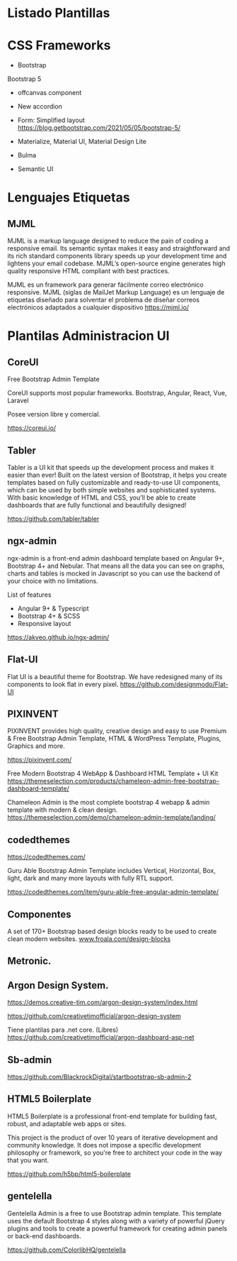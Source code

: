 # Listado Plantillas

# CSS Frameworks

- Bootstrap

Bootstrap 5
- offcanvas component
- New accordion
- Form: Simplified layout
https://blog.getbootstrap.com/2021/05/05/bootstrap-5/

- Materialize, Material UI, Material Design Lite
- Bulma
- Semantic UI


# Lenguajes Etiquetas

## MJML

MJML is a markup language designed to reduce the pain of coding a responsive email. Its semantic syntax makes it easy and straightforward and its rich standard components library speeds up your development time and lightens your email codebase. MJML’s open-source engine generates high quality responsive HTML compliant with best practices.


MJML es un framework para generar fácilmente correo electrónico responsive. MJML (siglas de MailJet Markup Language) es un lenguaje de etiquetas diseñado para solventar el problema de diseñar correos electrónicos adaptados a cualquier dispositivo
https://mjml.io/

# Plantilas Administracion UI

## CoreUI

Free Bootstrap Admin Template

CoreUI supports most popular frameworks.
Bootstrap, Angular, React, Vue, Laravel

Posee version libre y comercial.

https://coreui.io/

##  Tabler

Tabler is a UI kit that speeds up the development process and makes it easier than ever! Built on the latest version of Bootstrap, it helps you create templates based on fully customizable and ready-to-use UI components, which can be used by both simple websites and sophisticated systems. With basic knowledge of HTML and CSS, you’ll be able to create dashboards that are fully functional and beautifully designed!

https://github.com/tabler/tabler 

## ngx-admin

ngx-admin is a front-end admin dashboard template based on Angular 9+, Bootstrap 4+ and Nebular. That means all the data you can see on graphs, charts and tables is mocked in Javascript so you can use the backend of your choice with no limitations.

List of features

- Angular 9+ & Typescript
- Bootstrap 4+ & SCSS
- Responsive layout
	
https://akveo.github.io/ngx-admin/


## Flat-UI
Flat UI is a beautiful theme for Bootstrap. We have redesigned many of its components to look flat in every pixel.
https://github.com/designmodo/Flat-UI


## PIXINVENT

PIXINVENT provides high quality, creative design and easy to use Premium & Free Bootstrap Admin Template,
HTML & WordPress Template, Plugins, Graphics and more.

https://pixinvent.com/


Free Modern Bootstrap 4 WebApp & Dashboard HTML Template + UI Kit
https://themeselection.com/products/chameleon-admin-free-bootstrap-dashboard-template/

Chameleon Admin is the most complete bootstrap 4
webapp & admin template with modern & clean design.
https://themeselection.com/demo/chameleon-admin-template/landing/

## codedthemes


https://codedthemes.com/



Guru Able Bootstrap Admin Template includes Vertical, Horizontal, Box, light, dark and many more layouts with fully RTL support.

https://codedthemes.com/item/guru-able-free-angular-admin-template/

## Componentes


 A set of 170+ Bootstrap based design blocks ready to be used to create clean modern websites.
www.froala.com/design-blocks 



## Metronic.


## Argon Design System.

https://demos.creative-tim.com/argon-design-system/index.html


https://github.com/creativetimofficial/argon-design-system

Tiene plantilas para .net core. (Libres)
https://github.com/creativetimofficial/argon-dashboard-asp-net


## Sb-admin

https://github.com/BlackrockDigital/startbootstrap-sb-admin-2

## HTML5 Boilerplate

HTML5 Boilerplate is a professional front-end template for building fast, robust, and adaptable web apps or sites.

This project is the product of over 10 years of iterative development and community knowledge. It does not impose a specific development philosophy or framework, so you're free to architect your code in the way that you want.

https://github.com/h5bp/html5-boilerplate

## gentelella

Gentelella Admin is a free to use Bootstrap admin template. This template uses the default Bootstrap 4 styles along with a variety of powerful jQuery plugins and tools to create a powerful framework for creating admin panels or back-end dashboards. 
 
https://github.com/ColorlibHQ/gentelella
